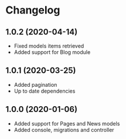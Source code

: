 Changelog
=========

## 1.0.2 (2020-04-14)
 * Fixed models items retrieved
 * Added support for Blog module
 
## 1.0.1 (2020-03-25)
 * Added pagination
 * Up to date dependencies
 
## 1.0.0 (2020-01-06)
 * Added support for Pages and News models
 * Added console, migrations and controller